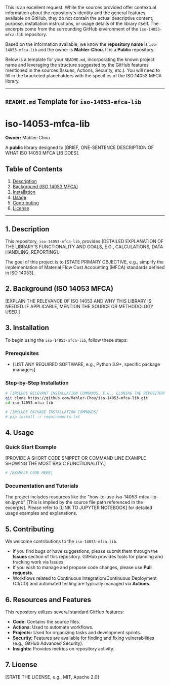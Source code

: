 This is an excellent request. While the sources provided offer contextual information about the repository's identity and the general features available on GitHub, they do not contain the actual descriptive content, purpose, installation instructions, or usage details of the library itself. The excerpts come from the surrounding GitHub environment of the `iso-14053-mfca-lib` repository.

Based on the information available, we know the **repository name** is `iso-14053-mfca-lib` and the owner is **Mahler-Chou**. It is a **Public** repository.

Below is a template for your `README.md`, incorporating the known project name and leveraging the structure suggested by the GitHub features mentioned in the sources (Issues, Actions, Security, etc.). You will need to fill in the bracketed placeholders with the specifics of the ISO 14053 MFCA library.

***

## **`README.md` Template for `iso-14053-mfca-lib`**

# iso-14053-mfca-lib

**Owner:** Mahler-Chou

A **public** library designed to [BRIEF, ONE-SENTENCE DESCRIPTION OF WHAT ISO 14053 MFCA LIB DOES].

## Table of Contents

1.  [Description](#description)
2.  [Background (ISO 14053 MFCA)](#background-iso-14053-mfca)
3.  [Installation](#installation)
4.  [Usage](#usage)
5.  [Contributing](#contributing)
6.  [License](#license)

---

## 1. Description

This repository, `iso-14053-mfca-lib`, provides [DETAILED EXPLANATION OF THE LIBRARY'S FUNCTIONALITY AND GOALS, E.G., CALCULATIONS, DATA HANDLING, REPORTING].

The goal of this project is to [STATE PRIMARY OBJECTIVE, e.g., simplify the implementation of Material Flow Cost Accounting (MFCA) standards defined in ISO 14053].

## 2. Background (ISO 14053 MFCA)

[EXPLAIN THE RELEVANCE OF ISO 14053 AND WHY THIS LIBRARY IS NEEDED. IF APPLICABLE, MENTION THE SOURCE OR METHODOLOGY USED.]

## 3. Installation

To begin using the `iso-14053-mfca-lib`, follow these steps:

### Prerequisites

*   [LIST ANY REQUIRED SOFTWARE, e.g., Python 3.9+, specific package managers]

### Step-by-Step Installation

```bash
# [INCLUDE RELEVANT INSTALLATION COMMANDS, E.G., CLONING THE REPOSITORY]
git clone https://github.com/Mahler-Chou/iso-14053-mfca-lib.git
cd iso-14053-mfca-lib

# [INCLUDE PACKAGE INSTALLATION COMMANDS]
# pip install -r requirements.txt
```

## 4. Usage

### Quick Start Example

[PROVIDE A SHORT CODE SNIPPET OR COMMAND LINE EXAMPLE SHOWING THE MOST BASIC FUNCTIONALITY.]

```python
# [EXAMPLE CODE HERE]
```

### Documentation and Tutorials

The project includes resources like the "how-to-use-iso-14053-mfca-lib-en.ipynb" [This is implied by the source file path referenced in the excerpts]. Please refer to [LINK TO JUPYTER NOTEBOOK] for detailed usage examples and explanations.

## 5. Contributing

We welcome contributions to the `iso-14053-mfca-lib`.

*   If you find bugs or have suggestions, please submit them through the **Issues** section of this repository. GitHub provides tools for planning and tracking work via Issues.
*   If you wish to manage and propose code changes, please use **Pull requests**.
*   Workflows related to Continuous Integration/Continuous Deployment (CI/CD) and automated testing are typically managed via **Actions**.

## 6. Resources and Features

This repository utilizes several standard GitHub features:

*   **Code:** Contains the source files.
*   **Actions:** Used to automate workflows.
*   **Projects:** Used for organizing tasks and development sprints.
*   **Security:** Features are available for finding and fixing vulnerabilities (e.g., GitHub Advanced Security).
*   **Insights:** Provides metrics on repository activity.

## 7. License

[STATE THE LICENSE, e.g., MIT, Apache 2.0]
